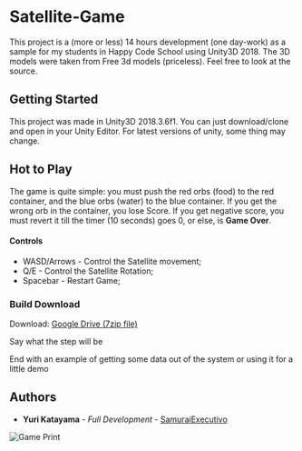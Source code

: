 # Satellite-Game
This project is a (more or less) 14 hours development (one day-work) as a sample for my students in Happy Code School using Unity3D 2018. The 3D models were taken from Free 3d models (priceless). Feel free to look at the source.

## Getting Started

This project was made in Unity3D 2018.3.6f1. You can just download/clone and open in your Unity Editor. For latest versions of unity, some thing may change.

## Hot to Play 
The game is quite simple: you must push the red orbs (food) to the red container, and the blue orbs (water) to the blue container. If you get the wrong orb in the container, you lose Score. If you get negative score, you must revert it till the timer (10 seconds) goes 0, or else, is **Game Over**.
#### Controls
* WASD/Arrows - Control the Satellite movement;
* Q/E - Control the Satellite Rotation;
* Spacebar - Restart Game;



### Build Download

Download: [Google Drive (7zip file)](https://drive.google.com/file/d/1BzZNpTEEU4D3GSd3gplHIm36IP7w2GXg/view?usp=sharing)

Say what the step will be

End with an example of getting some data out of the system or using it for a little demo

## Authors

* **Yuri Katayama** - *Full Development* - [SamuraiExecutivo](https://github.com/SamuraiExecutivo)

![Game Print](https://scontent.fsdu6-1.fna.fbcdn.net/v/t1.15752-9/55765395_449469792461639_5910963859404881920_n.png?_nc_cat=102&_nc_eui2=AeEvSEaAzutmuCgiYPbguBzTSF1Sm9OfUi_Kw61UDsUBCXyHHH4PUNg9Xj1uIODLeZqTC4Lf78PVN-CFzgMgD8xhBdqEY62aNw6dy2Noxtyu0w&_nc_ht=scontent.fsdu6-1.fna&oh=c7bd6a6e9ca5721c61712ff0dab2a669&oe=5D170173)
